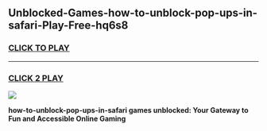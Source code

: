 
## Unblocked-Games-how-to-unblock-pop-ups-in-safari-Play-Free-hq6s8
<h3>
<a href="https://premium76.site?title=how-to-unblock-pop-ups-in-safari&ref=10A">CLICK TO PLAY</a></h3>
<hr>

<h3>
<a href="https://premium76.site?title=how-to-unblock-pop-ups-in-safari&ref=10A">CLICK 2 PLAY</a>
  
</h3>

<a href="https://premium76.site?title=how-to-unblock-pop-ups-in-safari&ref=10A"><img src="https://clearcache.store/games.png"></a>


**how-to-unblock-pop-ups-in-safari games unblocked: Your Gateway to Fun and Accessible Online Gaming**
